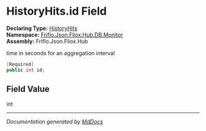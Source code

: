 ﻿<!--  
  <auto-generated>   
    The contents of this file were generated by a tool.  
    Changes to this file may be list if the file is regenerated  
  </auto-generated>   
-->

# HistoryHits.id Field

**Declaring Type:** [HistoryHits](../index.md)  
**Namespace:** [Friflo.Json.Fliox.Hub.DB.Monitor](../../index.md)  
**Assembly:** Friflo.Json.Fliox.Hub

time in seconds for an aggregation interval

```csharp
[Required]
public int id;
```

## Field Value

int

___

*Documentation generated by [MdDocs](https://github.com/ap0llo/mddocs)*
